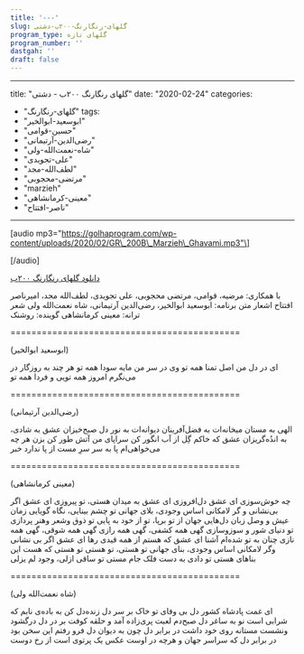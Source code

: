 ```yaml
---
title: '---'
slug: گلهای-رنگارنگ-۲۰۰ب-دشتی
program_type: گلهای تازه
program_number: ''
dastgah: ''
draft: false
---
```


---
title: "گلهای رنگارنگ ۲۰۰ب - دشتی"
date: "2020-02-24"
categories: 
  - "گلهای-رنگارنگ"
tags: 
  - "ابوسعید-ابوالخیر"
  - "حسین-قوامی"
  - "رضی‌الدین-آرتیمانی"
  - "شاه-نعمت‌الله-ولی"
  - "علی-تجویدی"
  - "لطف‌الله-مجد"
  - "مرتضی-محجوبی"
  - "marzieh"
  - "معینی-کرمانشاهی"
  - "ناصر-افتتاح"
---

\[audio mp3="https://golhaprogram.com/wp-content/uploads/2020/02/GR\_200B\_Marzieh\_Ghavami.mp3"\]

\[/audio\]

[دانلود گلهای رنگارنگ ۲۰۰ب](https://golhaprogram.com/wp-content/uploads/2020/02/GR_200B_Marzieh_Ghavami.mp3)

با همکاری: مرضیه، قوامی، مرتضی محجوبی، علی تجویدی، لطف‌الله مجد، امیرناصر افتتاح اشعار متن برنامه: ابوسعید ابوالخیر، رضی‌الدین آرتیمانی، شاه نعمت‌الله ولی شعر ترانه: معینی کرمانشاهی گوینده: روشنک

\============================================

(ابوسعید ابوالخیر)

ای در دل من اصل تمنا همه تو وی در سر من مایه سودا همه تو هر چند به روزگار در می‌نگرم امروز همه تویی و فردا همه تو

\============================================

(رضی‌الدین آرتیمانی)

الهی به مستان میخانه‌ات به فضل‌آفرینان دیوانه‌ات به نور دل صبح‌خیزان عشق به شادی، به اندُه‌گریزان عشق كه خاکم گِل از آب انگور کن سراپای من آتش طور کن بزن هر چه می‌خواهی‌ام پا به سر سرِ مست از پا ندارد خبر

\============================================

(معینی کرمانشاهی)

چه خوش‌سوزی ای عشق دل‌افروزی ای عشق به میدان هستی، تو پیروزی ای عشق اگر بی‌نشانی و گر لامکانی اساس وجودی، بلای جهانی تو چشم بینایی، نگاه گویایی زمان عیش و وصل زبان دل‌هایی جهان از تو برپا، تو از خود به پایی تو ذوق وشعر وهنر پردازی تو دنیای شور و سوزوسازی گهی همه کشفی، گهی همه رازی گهی همه شوقی، گهی همه نازی چنان به تو شده‌ام آشنا ای عشق که هستم از همه قیدی رها ای عشق اگر بی نشانی وگر لامکانی اساس وجودی، بنای جهانی تو هستی، تو هستی تو هستی که هست این بناهای هستی تو دادی به دست فلک جام مستی تو ساقی ازلی، وجود لم یزلی

\============================================

(شاه نعمت‌الله ولی)

ای غمت پادشاه کشور دل بی وفای تو خاک بر سر دل زنده‌دل کن به باده‌ی نابم که شرابی است نو به ساغر دل صبح‌دم لعبت پری‌زاده آمد و حلقه کوفت بر در دل درگشود ونشست مستانه روی خود داشت در برابر دل چون به دیوان دل فرو رفتم این سخن بود در برابر دل که سراسر جهان و هرچه در اوست عکس یک پرتوی است از رخ دوست
